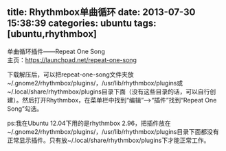 title: Rhythmbox单曲循环
date: 2013-07-30 15:38:39
categories: ubuntu
tags: [ubuntu,rhythmbox]
---
单曲循环插件——Repeat One Song  
主页：https://launchpad.net/repeat-one-song
  
下载解压后，可以把repeat-one-song文件夹放~/.gnome2/rhythmbox/plugins/，/usr/lib/rhythmbox/plugins或~/.local/share/rhythmbox/plugins目录下面（没有这些目录的话，可以自行创建）。然后打开Rhythmbox，在菜单栏中找到“编辑”—>“插件”找到“Repeat One Song”勾选。
  
ps:我在Ubuntu 12.04下用的是rhythmbox 2.96，把插件放在~/.gnome2/rhythmbox/plugins/，/usr/lib/rhythmbox/plugins目录下面都没有正常显示插件。只有放~/.local/share/rhythmbox/plugins下才能正常工作。
